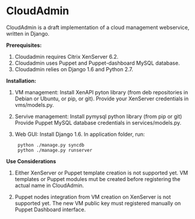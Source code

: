 CloudAdmin
==========

CloudAdmin is a draft implementation of a cloud management
webservice, written in Django.

**Prerequisites:**

1. Cloudadmin requires Citrix XenServer 6.2.
2. Cloudadmin uses Puppet and Puppet-dashboard MySQL database.
3. Cloudadmin relies on Django 1.6 and Python 2.7.

**Installation:**

1. VM management:
Install XenAPI pyton library (from deb repositories in Debian or Ubuntu, or pip, or git).
Provide your XenServer credentials in vms/models.py.

2. Servive management:
Install pymysql python library (from pip or git)
Provide Puppet MySQL database credentials in services/models.py.

3. Web GUI:
Install Django 1.6. In application folder, run:

        python ./manage.py syncdb
        python ./manage.py runserver

**Use Considerations**

1. Either XenServer or Puppet template creation is not supported yet. VM templates or Puppet modules mut be created before registering the actual name in CloudAdmin.

2. Puppet nodes integration from VM creation on XenServer is not supported yet. The new VM public key must registered manually on Puppet Dashboard interface.
